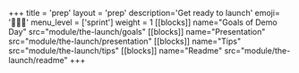 +++
title = 'prep'
layout = 'prep'
description='Get ready to launch'
emoji= '🧑🏾‍💻'
menu_level = ['sprint']
weight = 1
[[blocks]]
name="Goals of Demo Day"
src="module/the-launch/goals"
[[blocks]]
name="Presentation"
src="module/the-launch/presentation"
[[blocks]]
name="Tips"
src="module/the-launch/tips"
[[blocks]]
name="Readme"
src="module/the-launch/readme"
+++
